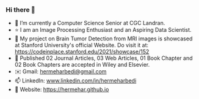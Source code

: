 ### Hi there 👋

- 🔭 I’m currently a Computer Science Senior at CGC Landran.
- ⭐ I am an Image Processing Enthusiast and an Aspiring Data Scientist.
- 🥇 My project on Brain Tumor Detection from MRI images is showcased at Stanford University's official Website. Do visit it at: https://codeinplace.stanford.edu/2021/showcase/152
- 🔭 Published 02 Journal Articles, 03 Web Articles, 01 Book Chapter and 02 Book Chapters are accepted in Wiley and Elsevier. 
- ✉️ Gmail: hermeharbedi@gmail.com
- 📫 LinkedIn: www.linkedin.com/in/hermeharbedi
- 🔗 Website: https://hermehar.github.io


